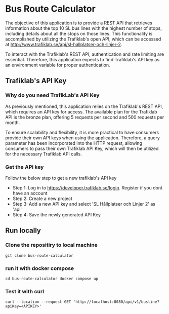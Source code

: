 # Bus Route Calculator

The objective of this application is to provide a REST API that retrieves information about the top 10 SL bus lines with the highest number of stops, including details about all the stops on those lines. This functionality is accomplished by utilizing the Trafiklab's open API, which can be accessed at http://www.trafiklab.se/api/sl-hallplatser-och-linjer-2.

To interact with the Trafiklab's REST API, authentication and rate limiting are essential. Therefore, this application expects to find Trafiklab's API key as an environment variable for proper authentication.

## Trafiklab's API Key

### Why do you need TrafikLab's API Key

As previously mentioned, this application relies on the Trafiklab's REST API, which requires an API key for access. The available plan for the Trafiklab API is the bronze plan, offering 5 requests per second and 500 requests per month.

To ensure scalability and flexibility, it is more practical to have consumers provide their own API keys when using the application. Therefore, a query parameter has been incorporated into the HTTP request, allowing consumers to pass their own Trafiklab API Key, which will then be utilized for the necessary Trafiklab API calls.

### Get the APi key

Follow the below step to get a new trafiklab's API key
 * Step 1: Log in to https://developer.trafiklab.se/login. Register if you dont have an account
 * Step 2: Create a new project
 * Step 3: Add a new API key and select 'SL Hållplatser och Linjer 2' as 'api'
 * Step 4: Save the newly generated API Key

## Run locally

### Clone the repositiry to local machine
``
git clone bus-route-calculator
``

### run it with docker compose
``
cd bus-route-calculator
docker compose up
``

### Test it with curl

``
curl --location --request GET 'http://localhost:8080/api/v1/busline?apiKey=<APIKEY>'
``